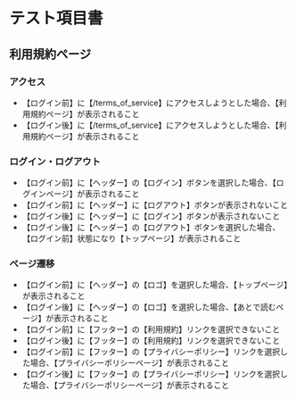 # テスト項目書

## 利用規約ページ

### アクセス
- 【ログイン前】に【/terms_of_service】にアクセスしようとした場合、【利用規約ページ】が表示されること
- 【ログイン後】に【/terms_of_service】にアクセスしようとした場合、【利用規約ページ】が表示されること

### ログイン・ログアウト
- 【ログイン前】に【ヘッダー】の【ログイン】ボタンを選択した場合、【ログインページ】が表示されること
- 【ログイン前】に【ヘッダー】に【ログアウト】ボタンが表示されないこと
- 【ログイン後】に【ヘッダー】に【ログイン】ボタンが表示されないこと
- 【ログイン後】に【ヘッダー】の【ログアウト】ボタンを選択した場合、【ログイン前】状態になり【トップページ】が表示されること

### ページ遷移
- 【ログイン前】に【ヘッダー】の【ロゴ】を選択した場合、【トップページ】が表示されること
- 【ログイン後】に【ヘッダー】の【ロゴ】を選択した場合、【あとで読むページ】が表示されること
- 【ログイン前】に【フッター】の【利用規約】リンクを選択できないこと
- 【ログイン後】に【フッター】の【利用規約】リンクを選択できないこと
- 【ログイン前】に【フッター】の【プライバシーポリシー】リンクを選択した場合、【プライバシーポリシーページ】が表示されること
- 【ログイン後】に【フッター】の【プライバシーポリシー】リンクを選択した場合、【プライバシーポリシーページ】が表示されること